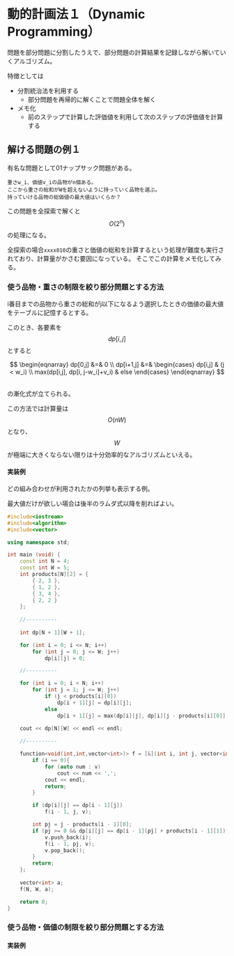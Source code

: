 # 動的計画法１（Dynamic Programming）

問題を部分問題に分割したうえで、部分問題の計算結果を記録しながら解いていくアルゴリズム。

特徴としては

* 分割統治法を利用する
  * 部分問題を再帰的に解くことで問題全体を解く
* メモ化
  * 前のステップで計算した評価値を利用して次のステップの評価値を計算する

## 解ける問題の例１

有名な問題として01ナップサック問題がある。

```
重さw_i、価値v_iの品物がn個ある。
ここから重さの総和がWを超えないように持っていく品物を選ぶ。
持っていける品物の総価値の最大値はいくらか？
```

この問題を全探索で解くと $$O(2^n)$$ の処理になる。

全探索の場合`xxxx010`の重さと価値の総和を計算するという処理が難度も実行されており、計算量がかさむ要因になっている。
そこでこの計算をメモ化してみる。

### 使う品物・重さの制限を絞り部分問題とする方法

i番目までの品物から重さの総和がj以下になるよう選択したときの価値の最大値をテーブルに記憶するとする。

このとき、各要素を$$dp[i,j]$$とすると

<center>
$$
\begin{eqnarray}
dp[0,j] &=& 0 \\
dp[i+1,j] &=&
\begin{cases}
dp[i,j] & (j < w_i) \\
max(dp[i,j], dp[i, j-w_i]+v_i) & else
\end{cases}
\end{eqnarray}
$$
</center><br />

の漸化式が立てられる。

この方法では計算量は$$O(nW)$$となり、$$W$$が極端に大きくならない限りは十分効率的なアルゴリズムといえる。

#### 実装例

どの組み合わせが利用されたかの列挙も表示する例。

最大値だけが欲しい場合は後半のラムダ式以降を削ればよい。

```cpp
#include<iostream>
#include<algorithm>
#include<vector>

using namespace std;

int main (void) {
    const int N = 4;
    const int W = 5;
    int products[N][2] = {
        { 2, 3 },
        { 1, 2 },
        { 3, 4 },
        { 2, 2 }
    };
    
    //----------
    
    int dp[N + 1][W + 1];

    for (int i = 0; i <= N; i++)
        for (int j = 0; j <= W; j++)
            dp[i][j] = 0;

    //----------

    for (int i = 0; i < N; i++)
        for (int j = 1; j <= W; j++)
            if (j < products[i][0])
                dp[i + 1][j] = dp[i][j];
            else
                dp[i + 1][j] = max(dp[i][j], dp[i][j - products[i][0]] + products[i][1]);
    
    cout << dp[N][W] << endl << endl;

    //----------

    function<void(int,int,vector<int>)> f = [&](int i, int j, vector<int> v){
        if (i == 0){
            for (auto num : v)
                cout << num << ',';
            cout << endl;
            return;
        }

        if (dp[i][j] == dp[i - 1][j])
            f(i - 1, j, v);

        int pj = j - products[i - 1][0];
        if (pj >= 0 && dp[i][j] == dp[i - 1][pj] + products[i - 1][1]) {
            v.push_back(i);
            f(i - 1, pj, v);
            v.pop_back();
        }
        return;
    };    
    
    vector<int> a;
    f(N, W, a);

    return 0;
}

```

### 使う品物・価値の制限を絞り部分問題とする方法



#### 実装例

